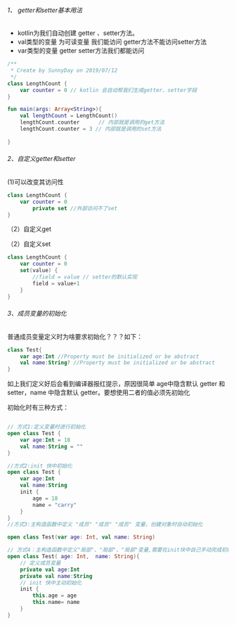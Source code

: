###### 1、 getter和setter基本用法

- kotlin为我们自动创建 getter 、setter方法。
- val类型的变量 为可读变量 我们能访问 getter方法不能访问setter方法
- var类型的变量 getter setter方法我们都能访问

```kotlin
/**
 * Create by SunnyDay on 2019/07/12
 */
class LengthCount {
    var counter = 0 // kotlin 会自动帮我们生成getter、setter字段
}

fun main(args: Array<String>){
    val lengthCount = LengthCount()
    lengthCount.counter      // 内部就是调用的get方法
    lengthCount.counter = 3 // 内部就是调用的set方法 
    
}

```

###### 2、自定义getter和setter

(1)可以改变其访问性

```kotlin
class LengthCount {
    var counter = 0
        private set //外部访问不了set
}

```
（2）自定义get


（2）自定义set

```kotlin
class LengthCount {
    var counter = 0
    set(value) {
        //field = value // setter的默认实现
        field = value+1  
    }
}
```

###### 3、成员变量的初始化

普通成员变量定义时为啥要求初始化？？？如下：

```kotlin
class Test{
    var age:Int //Property must be initialized or be abstract
    val name:String? //Property must be initialized or be abstract
}
```
如上我们定义好后会看到编译器报红提示，原因很简单 age中隐含默认 getter 和 setter，name 中隐含默认 getter。要想使用二者的值必须先初始化

初始化时有三种方式：

```kotlin

// 方式1:定义变量时进行初始化
open class Test {
    var age:Int = 18
    val name:String = ""
}

//方式2:init 快中初始化
open class Test {
    var age:Int
    val name:String 
    init {
        age = 18
        name = "carry"
    }
}
//方式3:主构造函数中定义 "成员" "成员" "成员" 变量，创建对象时自动初始化

open class Test(var age: Int, val name: String)

// 方式4：主构造函数中定义"局部"、"局部"、"局部"变量,需要在init块中自己手动完成初始化
open class Test( age: Int,  name: String){
    // 定义成员变量
    private val age:Int
    private val name:String
    // init 快中主动初始化
    init {
        this.age = age
        this.name= name
    }
}

```
